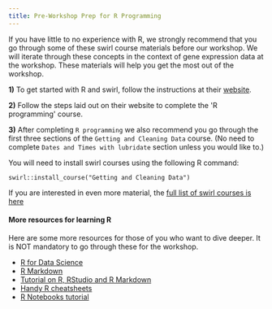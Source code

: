 ```yaml
---
title: Pre-Workshop Prep for R Programming
---
```


If you have little to no experience with R, we strongly recommend that you go through some of these swirl course materials before our workshop.
We will iterate through these concepts in the context of gene expression data at the workshop.
These materials will help you get the most out of the workshop.

**1)** To get started with R and swirl, follow the instructions at their [website](https://swirlstats.com/students.html).

**2)** Follow the steps laid out on their website to complete the 'R programming' course.

**3)** After completing `R programming` we also recommend you go through the first three sections of the `Getting and Cleaning Data` course.
(No need to complete `Dates and Times with lubridate` section unless you would like to.)

You will need to install swirl courses using the following R command:

```
swirl::install_course("Getting and Cleaning Data")
```

If you are interested in even more material, the [full list of swirl courses is here](https://swirlstats.com/scn/title.html)

#### More resources for learning R

Here are some more resources for those of you who want to dive deeper. It is NOT mandatory to go through these for the workshop.

+ [R for Data Science](https://r4ds.had.co.nz/)
+ [R Markdown](http://rmarkdown.rstudio.com)
+ [Tutorial on R, RStudio and R Markdown](https://ismayc.github.io/rbasics-book/)
+ [Handy R cheatsheets](https://posit.co/resources/cheatsheets/)
+ [R Notebooks tutorial](https://bookdown.org/yihui/rmarkdown/)
